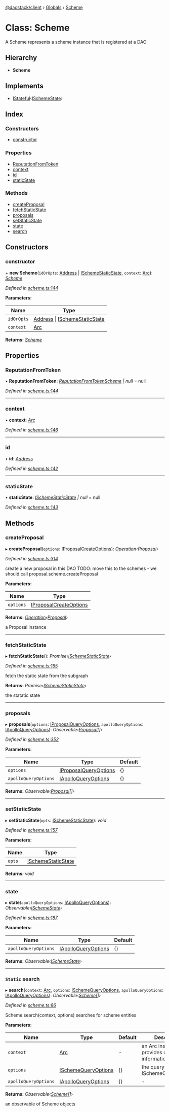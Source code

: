 [@daostack/client](../README.md) › [Globals](../globals.md) › [Scheme](scheme.md)

# Class: Scheme

A Scheme represents a scheme instance that is registered at a DAO

## Hierarchy

* **Scheme**

## Implements

* [IStateful](../interfaces/istateful.md)‹[ISchemeState](../interfaces/ischemestate.md)›

## Index

### Constructors

* [constructor](scheme.md#constructor)

### Properties

* [ReputationFromToken](scheme.md#reputationfromtoken)
* [context](scheme.md#context)
* [id](scheme.md#id)
* [staticState](scheme.md#staticstate)

### Methods

* [createProposal](scheme.md#createproposal)
* [fetchStaticState](scheme.md#fetchstaticstate)
* [proposals](scheme.md#proposals)
* [setStaticState](scheme.md#setstaticstate)
* [state](scheme.md#state)
* [search](scheme.md#static-search)

## Constructors

###  constructor

\+ **new Scheme**(`idOrOpts`: [Address](../globals.md#address) | [ISchemeStaticState](../interfaces/ischemestaticstate.md), `context`: [Arc](arc.md)): *[Scheme](scheme.md)*

*Defined in [scheme.ts:144](https://github.com/daostack/client/blob/5e8078f/src/scheme.ts#L144)*

**Parameters:**

Name | Type |
------ | ------ |
`idOrOpts` | [Address](../globals.md#address) &#124; [ISchemeStaticState](../interfaces/ischemestaticstate.md) |
`context` | [Arc](arc.md) |

**Returns:** *[Scheme](scheme.md)*

## Properties

###  ReputationFromToken

• **ReputationFromToken**: *[ReputationFromTokenScheme](reputationfromtokenscheme.md) | null* =  null

*Defined in [scheme.ts:144](https://github.com/daostack/client/blob/5e8078f/src/scheme.ts#L144)*

___

###  context

• **context**: *[Arc](arc.md)*

*Defined in [scheme.ts:146](https://github.com/daostack/client/blob/5e8078f/src/scheme.ts#L146)*

___

###  id

• **id**: *[Address](../globals.md#address)*

*Defined in [scheme.ts:142](https://github.com/daostack/client/blob/5e8078f/src/scheme.ts#L142)*

___

###  staticState

• **staticState**: *[ISchemeStaticState](../interfaces/ischemestaticstate.md) | null* =  null

*Defined in [scheme.ts:143](https://github.com/daostack/client/blob/5e8078f/src/scheme.ts#L143)*

## Methods

###  createProposal

▸ **createProposal**(`options`: [IProposalCreateOptions](../globals.md#iproposalcreateoptions)): *[Operation](../globals.md#operation)‹[Proposal](proposal.md)›*

*Defined in [scheme.ts:314](https://github.com/daostack/client/blob/5e8078f/src/scheme.ts#L314)*

create a new proposal in this DAO
TODO: move this to the schemes - we should call proposal.scheme.createProposal

**Parameters:**

Name | Type |
------ | ------ |
`options` | [IProposalCreateOptions](../globals.md#iproposalcreateoptions) |

**Returns:** *[Operation](../globals.md#operation)‹[Proposal](proposal.md)›*

a Proposal instance

___

###  fetchStaticState

▸ **fetchStaticState**(): *Promise‹[ISchemeStaticState](../interfaces/ischemestaticstate.md)›*

*Defined in [scheme.ts:165](https://github.com/daostack/client/blob/5e8078f/src/scheme.ts#L165)*

fetch the static state from the subgraph

**Returns:** *Promise‹[ISchemeStaticState](../interfaces/ischemestaticstate.md)›*

the statatic state

___

###  proposals

▸ **proposals**(`options`: [IProposalQueryOptions](../interfaces/iproposalqueryoptions.md), `apolloQueryOptions`: [IApolloQueryOptions](../interfaces/iapolloqueryoptions.md)): *Observable‹[Proposal](proposal.md)[]›*

*Defined in [scheme.ts:352](https://github.com/daostack/client/blob/5e8078f/src/scheme.ts#L352)*

**Parameters:**

Name | Type | Default |
------ | ------ | ------ |
`options` | [IProposalQueryOptions](../interfaces/iproposalqueryoptions.md) |  {} |
`apolloQueryOptions` | [IApolloQueryOptions](../interfaces/iapolloqueryoptions.md) |  {} |

**Returns:** *Observable‹[Proposal](proposal.md)[]›*

___

###  setStaticState

▸ **setStaticState**(`opts`: [ISchemeStaticState](../interfaces/ischemestaticstate.md)): *void*

*Defined in [scheme.ts:157](https://github.com/daostack/client/blob/5e8078f/src/scheme.ts#L157)*

**Parameters:**

Name | Type |
------ | ------ |
`opts` | [ISchemeStaticState](../interfaces/ischemestaticstate.md) |

**Returns:** *void*

___

###  state

▸ **state**(`apolloQueryOptions`: [IApolloQueryOptions](../interfaces/iapolloqueryoptions.md)): *Observable‹[ISchemeState](../interfaces/ischemestate.md)›*

*Defined in [scheme.ts:187](https://github.com/daostack/client/blob/5e8078f/src/scheme.ts#L187)*

**Parameters:**

Name | Type | Default |
------ | ------ | ------ |
`apolloQueryOptions` | [IApolloQueryOptions](../interfaces/iapolloqueryoptions.md) |  {} |

**Returns:** *Observable‹[ISchemeState](../interfaces/ischemestate.md)›*

___

### `Static` search

▸ **search**(`context`: [Arc](arc.md), `options`: [ISchemeQueryOptions](../interfaces/ischemequeryoptions.md), `apolloQueryOptions`: [IApolloQueryOptions](../interfaces/iapolloqueryoptions.md)): *Observable‹[Scheme](scheme.md)[]›*

*Defined in [scheme.ts:86](https://github.com/daostack/client/blob/5e8078f/src/scheme.ts#L86)*

Scheme.search(context, options) searches for scheme entities

**Parameters:**

Name | Type | Default | Description |
------ | ------ | ------ | ------ |
`context` | [Arc](arc.md) | - | an Arc instance that provides connection information |
`options` | [ISchemeQueryOptions](../interfaces/ischemequeryoptions.md) |  {} | the query options, cf. ISchemeQueryOptions |
`apolloQueryOptions` | [IApolloQueryOptions](../interfaces/iapolloqueryoptions.md) |  {} | - |

**Returns:** *Observable‹[Scheme](scheme.md)[]›*

an observable of Scheme objects
